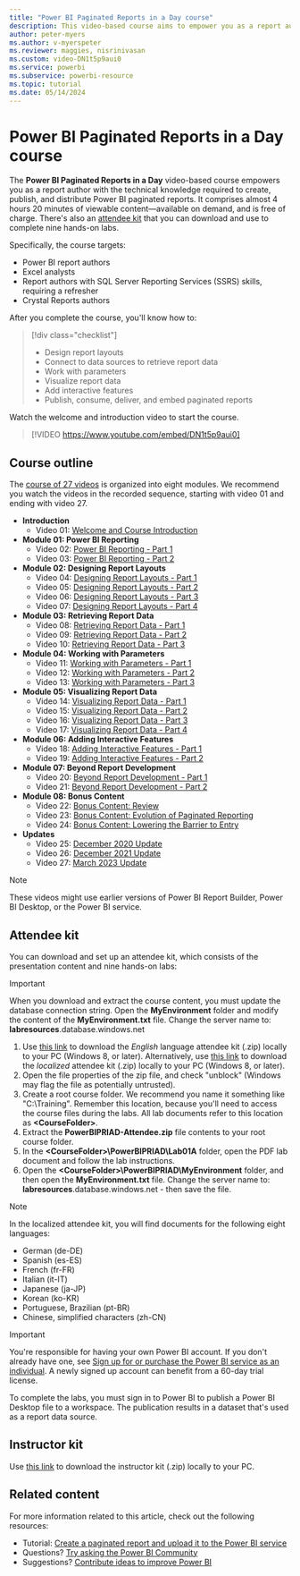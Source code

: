 ```yaml
---
title: "Power BI Paginated Reports in a Day course"
description: This video-based course aims to empower you as a report author with the technical knowledge required to create, publish, and distribute Power BI paginated reports.
author: peter-myers
ms.author: v-myerspeter
ms.reviewer: maggies, nisrinivasan
ms.custom: video-DN1t5p9aui0
ms.service: powerbi
ms.subservice: powerbi-resource
ms.topic: tutorial
ms.date: 05/14/2024
---
```


# Power BI Paginated Reports in a Day course

The **Power BI Paginated Reports in a Day** video-based course empowers you as a report author with the technical knowledge required to create, publish, and distribute Power BI paginated reports. It comprises almost 4 hours 20 minutes of viewable content—available on demand, and is free of charge. There's also an [attendee kit](#attendee-kit) that you can download and use to complete nine hands-on labs.

Specifically, the course targets:

- Power BI report authors
- Excel analysts
- Report authors with SQL Server Reporting Services (SSRS) skills, requiring a refresher
- Crystal Reports authors

After you complete the course, you'll know how to:

> [!div class="checklist"]
> - Design report layouts
> - Connect to data sources to retrieve report data
> - Work with parameters
> - Visualize report data
> - Add interactive features
> - Publish, consume, deliver, and embed paginated reports

Watch the welcome and introduction video to start the course.

> [!VIDEO https://www.youtube.com/embed/DN1t5p9aui0]

## Course outline

The [course of 27 videos](https://www.youtube.com/playlist?list=PL1N57mwBHtN1icIhpjQOaRL8r9G-wytpT) is organized into eight modules. We recommend you watch the videos in the recorded sequence, starting with video 01 and ending with video 27.

- **Introduction**
  - Video 01: [Welcome and Course Introduction](https://www.youtube.com/watch?v=DN1t5p9aui0&list=PL1N57mwBHtN1icIhpjQOaRL8r9G-wytpT)
- **Module 01: Power BI Reporting**
  - Video 02: [Power BI Reporting - Part 1](https://www.youtube.com/watch?v=s6Amctk3Z_g&list=PL1N57mwBHtN1icIhpjQOaRL8r9G-wytpT)
  - Video 03: [Power BI Reporting - Part 2](https://www.youtube.com/watch?v=jXTiYJKw1Rs&list=PL1N57mwBHtN1icIhpjQOaRL8r9G-wytpT)
- **Module 02: Designing Report Layouts**
  - Video 04: [Designing Report Layouts - Part 1](https://www.youtube.com/watch?v=EjHANN3rGNs&list=PL1N57mwBHtN1icIhpjQOaRL8r9G-wytpT)
  - Video 05: [Designing Report Layouts - Part 2](https://www.youtube.com/watch?v=2CZIrJU_HZU&list=PL1N57mwBHtN1icIhpjQOaRL8r9G-wytpT)
  - Video 06: [Designing Report Layouts - Part 3](https://www.youtube.com/watch?v=eaFFzkT6pxE&list=PL1N57mwBHtN1icIhpjQOaRL8r9G-wytpT)
  - Video 07: [Designing Report Layouts - Part 4](https://www.youtube.com/watch?v=0z576TI27Vg&list=PL1N57mwBHtN1icIhpjQOaRL8r9G-wytpT)
- **Module 03: Retrieving Report Data**
  - Video 08: [Retrieving Report Data - Part 1](https://www.youtube.com/watch?v=SHGTTYXtio0&list=PL1N57mwBHtN1icIhpjQOaRL8r9G-wytpT)
  - Video 09: [Retrieving Report Data - Part 2](https://www.youtube.com/watch?v=1Dzd9wb7XUY&list=PL1N57mwBHtN1icIhpjQOaRL8r9G-wytpT)
  - Video 10: [Retrieving Report Data - Part 3](https://www.youtube.com/watch?v=OFXG7sl5L2o&list=PL1N57mwBHtN1icIhpjQOaRL8r9G-wytpT)
- **Module 04: Working with Parameters**
  - Video 11: [Working with Parameters - Part 1](https://www.youtube.com/watch?v=o7WaK88kheA&list=PL1N57mwBHtN1icIhpjQOaRL8r9G-wytpT)
  - Video 12: [Working with Parameters - Part 2](https://www.youtube.com/watch?v=okj6wO72clQ&list=PL1N57mwBHtN1icIhpjQOaRL8r9G-wytpT)
  - Video 13: [Working with Parameters - Part 3](https://www.youtube.com/watch?v=13-6sWIRD74&list=PL1N57mwBHtN1icIhpjQOaRL8r9G-wytpT)
- **Module 05: Visualizing Report Data**
  - Video 14: [Visualizing Report Data - Part 1](https://www.youtube.com/watch?v=b4TxBBtOWSw&list=PL1N57mwBHtN1icIhpjQOaRL8r9G-wytpT)
  - Video 15: [Visualizing Report Data - Part 2](https://www.youtube.com/watch?v=JhEa_TugXeE&list=PL1N57mwBHtN1icIhpjQOaRL8r9G-wytpT)
  - Video 16: [Visualizing Report Data - Part 3](https://www.youtube.com/watch?v=dliLsRvQB-c&list=PL1N57mwBHtN1icIhpjQOaRL8r9G-wytpT)
  - Video 17: [Visualizing Report Data - Part 4](https://www.youtube.com/watch?v=5yHxuRRP_eU&list=PL1N57mwBHtN1icIhpjQOaRL8r9G-wytpT)
- **Module 06: Adding Interactive Features**
  - Video 18: [Adding Interactive Features - Part 1](https://www.youtube.com/watch?v=LInMHpTEaI0&list=PL1N57mwBHtN1icIhpjQOaRL8r9G-wytpT)
  - Video 19: [Adding Interactive Features - Part 2](https://www.youtube.com/watch?v=b_pr1xsbRJc&list=PL1N57mwBHtN1icIhpjQOaRL8r9G-wytpT)
- **Module 07: Beyond Report Development**
  - Video 20: [Beyond Report Development - Part 1](https://www.youtube.com/watch?v=1CgDVDslwvs&list=PL1N57mwBHtN1icIhpjQOaRL8r9G-wytpT)
  - Video 21: [Beyond Report Development - Part 2](https://www.youtube.com/watch?v=KRwtl7h0ynI&list=PL1N57mwBHtN1icIhpjQOaRL8r9G-wytpT)
- **Module 08: Bonus Content**
  - Video 22: [Bonus Content: Review](https://www.youtube.com/watch?v=w5zlJ8BodxI&list=PL1N57mwBHtN1icIhpjQOaRL8r9G-wytpT)
  - Video 23: [Bonus Content: Evolution of Paginated Reporting](https://www.youtube.com/watch?v=pevpai65MvY&list=PL1N57mwBHtN1icIhpjQOaRL8r9G-wytpT)
  - Video 24: [Bonus Content: Lowering the Barrier to Entry](https://www.youtube.com/watch?v=vu32LfckCt8&list=PL1N57mwBHtN1icIhpjQOaRL8r9G-wytpT)
- **Updates**
  - Video 25: [December 2020 Update](https://www.youtube.com/watch?v=-7M4muS_3BI&list=PL1N57mwBHtN1icIhpjQOaRL8r9G-wytpT)
  - Video 26: [December 2021 Update](https://www.youtube.com/watch?v=tPasEyezQnc&list=PL1N57mwBHtN1icIhpjQOaRL8r9G-wytpT)
  - Video 27: [March 2023 Update](https://www.youtube.com/watch?v=df1divWTGQ0&list=PL1N57mwBHtN1icIhpjQOaRL8r9G-wytpT)

> [!NOTE]  
> These videos might use earlier versions of Power BI Report Builder, Power BI Desktop, or the Power BI service.

## Attendee kit

You can download and set up an attendee kit, which consists of the presentation content and nine hands-on labs:

> [!IMPORTANT]
> When you download and extract the course content, you must update the database connection string. Open the **MyEnvironment** folder and modify the content of the **MyEnvironment.txt** file. Change the server name to: **labresources**.database.windows.net

1. Use [this link](https://aka.ms/priad-en) to download the _English_ language attendee kit (.zip) locally to your PC (Windows 8, or later). Alternatively, use [this link](https://aka.ms/priad-student) to download the _localized_ attendee kit (.zip) locally to your PC (Windows 8, or later).
1. Open the file properties of the zip file, and check "unblock" (Windows may flag the file as potentially untrusted).
1. Create a root course folder. We recommend you name it something like "C:\Training". Remember this location, because you'll need to access the course files during the labs. All lab documents refer to this location as **&lt;CourseFolder&gt;**.
1. Extract the **PowerBIPRIAD-Attendee.zip** file contents to your root course folder.
1. In the **&lt;CourseFolder&gt;\PowerBIPRIAD\Lab01A** folder, open the PDF lab document and follow the lab instructions.
1. Open the **&lt;CourseFolder&gt;\PowerBIPRIAD\MyEnvironment** folder, and then open the **MyEnvironment.txt** file. Change the server name to: **labresources**.database.windows.net - then save the file.

> [!NOTE]
> In the localized attendee kit, you will find documents for the following eight languages:
> - German (de-DE)
> - Spanish (es-ES)
> - French (fr-FR)
> - Italian (it-IT)
> - Japanese (ja-JP)
> - Korean (ko-KR)
> - Portuguese, Brazilian (pt-BR)
> - Chinese, simplified characters (zh-CN)

> [!IMPORTANT]
> You're responsible for having your own Power BI account. If you don't already have one, see [Sign up for or purchase the Power BI service as an individual](../fundamentals/service-self-service-signup-for-power-bi.md). A newly signed up account can benefit from a 60-day trial license.
>
> To complete the labs, you must sign in to Power BI to publish a Power BI Desktop file to a workspace. The publication results in a dataset that's used as a report data source.

## Instructor kit

Use [this link](https://aka.ms/priad-instructor) to download the instructor kit (.zip) locally to your PC.

## Related content

For more information related to this article, check out the following resources:

- Tutorial: [Create a paginated report and upload it to the Power BI service](../paginated-reports/paginated-reports-quickstart-aw.md)
- Questions? [Try asking the Power BI Community](https://community.powerbi.com/)
- Suggestions? [Contribute ideas to improve Power BI](https://ideas.powerbi.com/)
